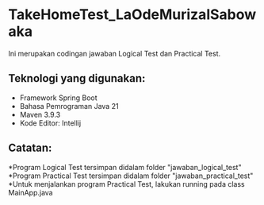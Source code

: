# TakeHomeTest_LaOdeMurizalSabowaka
Ini merupakan codingan jawaban Logical Test dan Practical Test. 

## Teknologi yang digunakan:
- Framework Spring Boot
- Bahasa Pemrograman Java 21
- Maven 3.9.3
- Kode Editor: Intellij

## Catatan:
*Program Logical Test tersimpan didalam folder "jawaban_logical_test"
*Program Practical Test tersimpan didalam folder "jawaban_practical_test"
*Untuk menjalankan program Practical Test, lakukan running pada class MainApp.java
